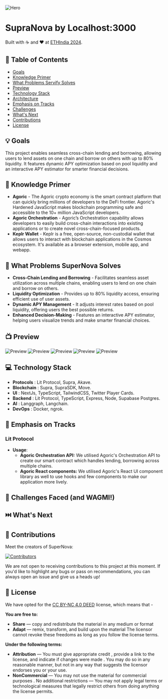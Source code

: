 ![Hero](ui/src/assets/Hero.png)

# SupraNova by Localhost:3000

Built with ☕ and ❤️ at [ETHIndia 2024](https://ethindia2024.devfolio.co/).

## 📝 Table of Contents

- [Goals](https://github.com/karanpargal/SupraNova?tab=readme-ov-file#-goals)
- [Knowledge Primer](https://github.com/karanpargal/supraNova?tab=readme-ov-file#-knowledge-primer)
- [What Problems Servify Solves](https://github.com/karanpargal/SupraNova?tab=readme-ov-file#-what-problems-servify-solves)
- [Preview](https://github.com/karanpargal/SupraNova?tab=readme-ov-file#-preview)
- [Technology Stack](https://github.com/karanpargal/SupraNova?tab=readme-ov-file#-technology-stack)
- [Architecture](https://github.com/karanpargal/SupraNova?tab=readme-ov-file#-architecture)
- [Emphasis on Tracks](https://github.com/karanpargal/SupraNova?tab=readme-ov-file#-emphasis-on-tracks)
- [Challenges](https://github.com/karanpargal/SupraNova?tab=readme-ov-file#-challenges)
- [What's Next](https://github.com/karanpargal/SupraNova?tab=readme-ov-file#%EF%B8%8F-whats-next)
- [Contributions](https://github.com/karanpargal/SupraNova?tab=readme-ov-file#-contributions)
- [License](https://github.com/karanpargal/SupraNova?tab=readme-ov-file#-license)

## 💡 Goals

This project enables seamless cross-chain lending and borrowing, allowing users to lend assets on one chain and borrow on others with up to 80% liquidity. It features dynamic APY optimization based on pool liquidity and an interactive APY estimator for smarter financial decisions.

## 🧠 Knowledge Primer
- **Agoric** - The Agoric crypto economy is the smart contract platform that can quickly bring millions of developers to the DeFi frontier. Agoric's Hardened JavaScript makes blockchain programming safe and accessible to the 10+ million JavaScript developers.
- **Agoric Orchestration** - Agoric’s Orchestration capability allows developers to easily build cross-chain interactions into existing applications or to create novel cross-chain-focused products.
- **Keplr Wallet** - Keplr is a free, open-source, non-custodial wallet that allows users to interact with blockchain applications in the Cosmos ecosystem. It's available as a browser extension, mobile app, and webapp.

## 🚩 What Problems SuperNova Solves
- **Cross-Chain Lending and Borrowing** - Facilitates seamless asset utilization across multiple chains, enabling users to lend on one chain and borrow on others.
- **Liquidity Optimization** - Provides up to 80% liquidity access, ensuring efficient use of user assets.
- **Dynamic APY Management** - It adjusts interest rates based on pool liquidity, offering users the best possible returns.
- **Enhanced Decision-Making** - Features an interactive APY estimator, helping users visualize trends and make smarter financial choices.

## 📺 Preview
![Preview](ui/src/assets/demo1.png)
![Preview](ui/src/assets/demo2.png)
![Preview](ui/src/assets/demo3.png)
![Preview](ui/src/assets/demo4.png)
![Preview](ui/src/assets/demo5.png)

## 💻 Technology Stack

- **Protocols** : Lit Protocol, Supra, Akave.
- **Blockchain** : Supra, SupraSDK, Move.
- **UI** : NextJs, TypeScript, TailwindCSS, Twitter Player Cards.
- **Backend** : Lit Protocol, TypeScript, Express, Node, Supabase Postgres.
- **AI** : Langgraph, Langchain.
- **DevOps** : Docker, ngrok.

## 👔 Emphasis on Tracks

### Lit Protocol

- **Usage**:
  - **Agoric Orchestration API:** We utilised Agoric's Orchestration API to create our smart contract which handles lending, borrowing across multiple chains.
  - **Agoric React components:** We utilised Agoric's React UI component library as well to use hooks and few components to make our application more lively.

## 💪 Challenges Faced (and WAGMI!)


## ⏭️ What's Next


## 🤝 Contributions

Meet the creators of SuperNova:

<a href="https://github.com/karanpargal/SuperNova/graphs/contributors">
<img src="https://contrib.rocks/image?repo=karanpargal/SuperNova" alt="Contributors">
</a>

We are not open to receiving contributions to this project at this moment. If you'd like to highlight any bugs or pass on recommendations, you can always open an issue and give us a heads up!

## 📜 License

We have opted for the [CC BY-NC 4.0 DEED](https://creativecommons.org/licenses/by-nc/4.0/) license, which means that -

**You are free to:**

- **Share** — copy and redistribute the material in any medium or format
- **Adapt** — remix, transform, and build upon the material
  The licensor cannot revoke these freedoms as long as you follow the license terms.

**Under the following terms:**

- **Attribution** — You must give appropriate credit , provide a link to the license, and indicate if changes were made . You may do so in any reasonable manner, but not in any way that suggests the licensor endorses you or your use.
- **NonCommercial** — You may not use the material for commercial purposes .
  No additional restrictions — You may not apply legal terms or technological measures that legally restrict others from doing anything the license permits.
